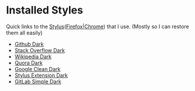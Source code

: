 # Installed Styles

Quick links to the [Stylus](https://github.com/openstyles/stylus)([Firefox]|[Chrome]) that I use. (Mostly so I can restore them all easily)

- [Github Dark](https://raw.githubusercontent.com/StylishThemes/GitHub-Dark/master/github-dark.user.css)
- [Stack Overflow Dark](https://raw.githubusercontent.com/StylishThemes/StackOverflow-Dark/master/stackoverflow-dark.user.css)
- [Wikipedia Dark](https://raw.githubusercontent.com/StylishThemes/Wikipedia-Dark/master/wikipedia-dark.user.css)
- [Quora Dark](https://raw.githubusercontent.com/StylishThemes/Quora-Dark/master/quora-dark.user.css)
- [Google Clean Dark](http://userstyles.org/styles/144028)
- [Stylus Extension Dark](https://raw.githubusercontent.com/Brojowski/custom-styles/master/stylus-ext.user.css)
- [GitLab Simple Dark](https://userstyles.org/styles/125366/gitlab-simple-dark)

[Firefox]: https://addons.mozilla.org/en-US/firefox/addon/styl-us/
[Chrome]: https://chrome.google.com/webstore/detail/stylus/clngdbkpkpeebahjckkjfobafhncgmne?hl=en
